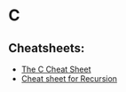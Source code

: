 # C

## Cheatsheets:

- [The C Cheat Sheet](./C-CheatSheet.pdf)
- [Cheat sheet for Recursion](./C-recursion.jpg)

